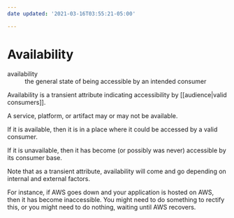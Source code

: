 ```yaml
---
date updated: '2021-03-16T03:55:21-05:00'

---
```


# Availability

<dl>
<dt>availability</dt>
<dd>the general state of being accessible by an intended consumer</dd>
</dl>

Availability is a transient attribute indicating accessibility by [[audience|valid consumers]].

A service, platform, or artifact may or may not be available.

If it is available, then it is in a place where it could be accessed by a valid consumer.

If it is unavailable, then it has become (or possibly was never) accessible by its consumer base.

Note that as a transient attribute, availability will come and go depending on internal and external factors.

For instance, if AWS goes down and your application is hosted on AWS, then it has become inaccessible.  You might need to do
something to rectify this, or you might need to do nothing, waiting until AWS recovers.
